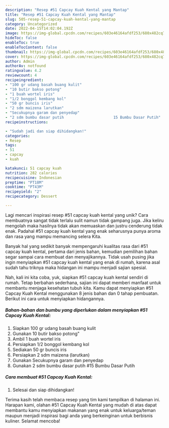 ```yaml
---
description: "Resep #51 Capcay Kuah Kental yang Mantap"
title: "Resep #51 Capcay Kuah Kental yang Mantap"
slug: 505-resep-51-capcay-kuah-kental-yang-mantap
category: Uncategorized
date: 2022-04-15T14:02:04.192Z
image: https://img-global.cpcdn.com/recipes/603e46164afdf253/680x482cq70/51-capcay-kuah-kental-foto-resep-utama.jpg
hideToc: false
enableToc: true
enableTocContent: false
thumbnail: https://img-global.cpcdn.com/recipes/603e46164afdf253/680x482cq70/51-capcay-kuah-kental-foto-resep-utama.jpg
cover: https://img-global.cpcdn.com/recipes/603e46164afdf253/680x482cq70/51-capcay-kuah-kental-foto-resep-utama.jpg
author: Admin
authorAv: notfound
ratingvalue: 4.2
reviewcount: 4
recipeingredient:
- "100 gr udang basah buang kulit"
- "10 butir bakso potong"
- "1 buah wortel iris"
- "1/2 bonggol kembang kol"
- "50 gr buncis iris"
- "2 sdm maizena larutkan"
- "Secukupnya garam dan penyedap"
- "2 sdm bumbu dasar putih                      15 Bumbu Dasar Putih"
recipeinstructions:

- "Sudah jadi dan siap dihidangkan!"
categories:
- Resep
tags:
- 51
- capcay
- kuah

katakunci: 51 capcay kuah 
nutrition: 282 calories
recipecuisine: Indonesian
preptime: "PT18M"
cooktime: "PT43M"
recipeyield: "2"
recipecategory: Dessert

---
```





Lagi mencari inspirasi resep #51 capcay kuah kental yang unik? Cara membuatnya sangat tidak terlalu sulit namun tidak gampang juga. Jika keliru mengolah maka hasilnya tidak akan memuaskan dan justru cenderung tidak enak. Padahal #51 capcay kuah kental yang enak seharusnya punya aroma dan rasa yang mampu memancing selera Kita.







Banyak hal yang sedikit banyak mempengaruhi kualitas rasa dari #51 capcay kuah kental, pertama dari jenis bahan, kemudian pemilihan bahan segar sampai cara membuat dan menyajikannya. Tidak usah pusing jika ingin menyiapkan #51 capcay kuah kental yang enak di rumah, karena asal sudah tahu triknya maka hidangan ini mampu menjadi sajian spesial.






Nah, kali ini kita coba, yuk, siapkan #51 capcay kuah kental sendiri di rumah. Tetap berbahan sederhana, sajian ini dapat memberi manfaat untuk membantu menjaga kesehatan tubuh kita. Kamu dapat menyiapkan #51 Capcay Kuah Kental menggunakan 8 jenis bahan dan 0 tahap pembuatan. Berikut ini cara untuk menyiapkan hidangannya.

<!--inarticleads1-->

##### Bahan-bahan dan bumbu yang diperlukan dalam menyiapkan #51 Capcay Kuah Kental:

1. Siapkan 100 gr udang basah buang kulit
1. Gunakan 10 butir bakso potong&#34;
1. Ambil 1 buah wortel iris
1. Persiapkan 1/2 bonggol kembang kol
1. Sediakan 50 gr buncis iris
1. Persiapkan 2 sdm maizena (larutkan)
1. Gunakan Secukupnya garam dan penyedap
1. Gunakan 2 sdm bumbu dasar putih                      #15 Bumbu Dasar Putih




<!--inarticleads2-->

##### Cara membuat #51 Capcay Kuah Kental:


1. Selesai dan siap dihidangkan!



Terima kasih telah membaca resep yang tim kami tampilkan di halaman ini. Harapan kami, olahan #51 Capcay Kuah Kental yang mudah di atas dapat membantu kamu menyiapkan makanan yang enak untuk keluarga/teman maupun menjadi inspirasi bagi anda yang berkeinginan untuk berbisnis kuliner. Selamat mencoba!
